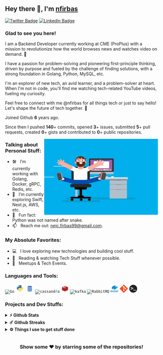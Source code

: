 ## Hey there 👋, I'm [nfirbas](https://github.com/nfirbas/)

[![Twitter Badge](https://img.shields.io/badge/-Twitter-00acee?style=flat-square&logo=Twitter&logoColor=white)](https://twitter.com/nfirbas)
[![Linkedin Badge](https://img.shields.io/badge/-LinkedIn-0e76a8?style=flat-square&logo=Linkedin&logoColor=white)](https://linkedin.com/in/nfirbas)


### Glad to see you here!

I am a Backend Developer currently working at CME (ProPlus) with a mission to revolutionize how the world browses news and watches video on demand. 🚀

I have a passion for problem-solving and pioneering first-principle thinking, driven by purpose and fueled by the challenge of finding solutions, with a strong foundation in Golang, Python, MySQL, etc. 

I'm an explorer of new tech, an avid learner, and a problem-solver at heart. When I'm not in code, you'll find me watching tech-related YouTube videos, fueling my curiosity.

Feel free to connect with me @nfirbas for all things tech or just to say hello! Let's shape the future of tech together. 🌟

Joined Github **6** years ago.

Since then I pushed **140**+ commits, opened **3**+ issues, submitted **5**+ pull requests, created **0**+ gists and contributed to **0**+ public repositories.


<img align="right" height="250" width="375" alt="" src="https://raw.githubusercontent.com/nfirbas/nfirbas/master/gifs/coder.gif" />

### Talking about Personal Stuff:

- 🛠 &nbsp; I’m currently working with Golang, Docker, gRPC, Redis, etc.
- 🚀 &nbsp; I’m currently exploring Swift, Next.js, AWS, etc.
- 👾 &nbsp; Fun fact: Python was not named after snake.
- 📫 &nbsp; Reach me out: nejc.firbas99@gmail.com.

### My Absolute Favorites:

- 💻 &nbsp; I love exploring new technologies and building cool stuff.
- 📰 &nbsp; Reading & watching Tech Stuff whenever possible.
- 🍕 &nbsp; Meetups & Tech Events.

### Languages and Tools:

<code><img height="27" src="https://go.dev/images/favicon-gopher.png" alt="Go"></code>
<code><img height="30" src="https://raw.githubusercontent.com/github/explore/80688e429a7d4ef2fca1e82350fe8e3517d3494d/topics/python/python.png" alt="python"></code>
<code><img height="27" src="https://raw.githubusercontent.com/github/explore/80688e429a7d4ef2fca1e82350fe8e3517d3494d/topics/sql/sql.png" alt="sql"></code>
<code><img height="27" src="https://upload.wikimedia.org/wikipedia/commons/thumb/5/5e/Cassandra_logo.svg/1200px-Cassandra_logo.svg.png" alt="cassandra"></code>
<code><img height="27" src="https://raw.githubusercontent.com/github/explore/80688e429a7d4ef2fca1e82350fe8e3517d3494d/topics/redis/redis.png" alt="redis"></code>
<code><img height="27" src="https://upload.wikimedia.org/wikipedia/commons/thumb/0/05/Apache_kafka.svg/473px-Apache_kafka.svg.png" alt="kafka"></code>
<code><img height="27" src="https://pbs.twimg.com/profile_images/1223261138059780097/eH73w5lN_400x400.jpg" alt="RabbitMQ"></code>
<code><img height="27" src="https://raw.githubusercontent.com/github/explore/80688e429a7d4ef2fca1e82350fe8e3517d3494d/topics/docker/docker.png" alt="docker"></code>
<code><img height="27" src="https://raw.githubusercontent.com/devicons/devicon/master/icons/git/git-original.svg" alt="git"></code>
<code><img height="27" src="https://raw.githubusercontent.com/github/explore/80688e429a7d4ef2fca1e82350fe8e3517d3494d/topics/terminal/terminal.png" alt="terminal"></code>

### Projects and Dev Stuffs:

<details>
  <summary><b>⚡ Github Stats</b></summary>

  <br />
  <img height="180em" src="https://github-readme-stats.vercel.app/api?username=nfirbas&show_icons=true&hide_border=true&&count_private=true&include_all_commits=true" />
  <img height="180em" src="https://github-readme-stats.vercel.app/api/top-langs/?username=nfirbas&show_icons=true&hide_border=true&layout=compact&langs_count=8"/>
</details>

<details>
  <summary><b>☄️ Github Streaks</b></summary>

  <br />
  <img height="180em" src="https://github-readme-streak-stats.herokuapp.com/?user=nfirbas&hide_border=true" />
</details>

<details>
  <br />
  <summary><b>⚙️ Things I use to get stuff done</b></summary>
  	<ul>
  	    <li><b>OS:</b> MacOS 13 Ventura</li>
	    <li><b>Laptop: </b> Macbook Pro M1 Pro</li>
  	    <li><b>Browser: </b> Chrome & Safari</li>
	    <li><b>Terminal: </b> Zsh</li>
	    <li><b>Code Editor:</b> VSCode - The best editor out there</li>
 	    <li><b>Other Tools:</b> Postman, Slack, Trello, ect.</li>
	    <li><b>To Stay Updated:</b> Twitter, Reddit and Hacker News</li>
	</ul>
</details>

#

<div align="center">

### Show some ❤️ by starring some of the repositories!

</div>
